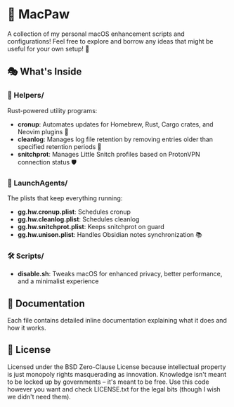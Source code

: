 # 🍎 MacPaw

A collection of my personal macOS enhancement scripts and configurations! Feel free to explore and borrow any ideas that might be useful for your own setup! 🐻

## 🎭 What's Inside

### 🔧 Helpers/
Rust-powered utility programs:
- **cronup**: Automates updates for Homebrew, Rust, Cargo crates, and Neovim plugins 🎩
- **cleanlog**: Manages log file retention by removing entries older than specified retention periods 🫧
- **snitchprot**: Manages Little Snitch profiles based on ProtonVPN connection status 🛡️

### 🚀 LaunchAgents/
The plists that keep everything running:
- **gg.hw.cronup.plist**: Schedules cronup
- **gg.hw.cleanlog.plist**: Schedules cleanlog
- **gg.hw.snitchprot.plist**: Keeps snitchprot on guard
- **gg.hw.unison.plist**: Handles Obsidian notes synchronization 📚

### 🛠️ Scripts/
- **disable.sh**: Tweaks macOS for enhanced privacy, better performance, and a minimalist experience

## 📖 Documentation
Each file contains detailed inline documentation explaining what it does and how it works.

## 📝 License

Licensed under the BSD Zero-Clause License because intellectual property is just monopoly rights masquerading as innovation. Knowledge isn't meant to be locked up by governments – it's meant to be free. Use this code however you want and check LICENSE.txt for the legal bits (though I wish we didn't need them).
